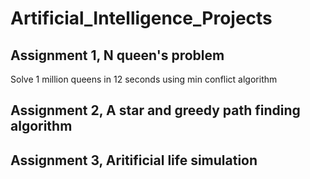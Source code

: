 # Artificial_Intelligence_Projects

## Assignment 1, N queen's problem

Solve 1 million queens in 12 seconds using min conflict algorithm

## Assignment 2, A star and greedy path finding algorithm 


## Assignment 3, Aritificial life simulation 
